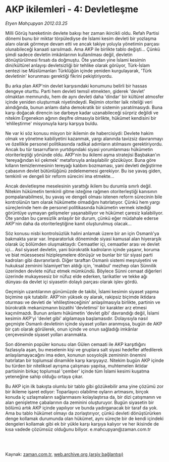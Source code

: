 # AKP ikilemleri - 4: Devletleşme

*Etyen Mahçupyan 2012.03.25*

<td class="columnist-detail">
<p>Milli Görüş hareketinin devlete bakışı her zaman ikircikli oldu. Refah Partisi dönemi bunu bir miktar törpülediyse de İslami kesim devleti bir yozlaşma alanı olarak görmeye devam etti ve ancak takiye yoluyla yönetimin parçası olunabileceği kanaati sarsılmadı. Ama AKP ile birlikte tablo değişti... Çünkü şimdi sadece devletin imkânlarının kullanılması değil, devletin dönüştürülmesi fırsatı da doğmuştu. Öte yandan yine İslami kesimin dini/kültürel anlayışı devletsizliği bir tehlike olarak görüyor, Türk-İslam sentezi ise Müslümanları Türklüğün içinde yeniden kurgulayarak, 'Türk devletinin' korunması gerektiği fikrini pekiştiriyordu.</p>
<p>
<div id="haberMetinDiv">
<p>Bu arka plan AKP'nin devlet karşısındaki konumunu belirli bir hassas dengeye oturttu. Parti hem devleti temsil etmekten, giderek 'devlet' olmaktan memnundu, hem de aynı devleti daha 'dindar' bir kültürel atmosfer içinde yeniden oluşturmak niyetindeydi. Rejimin otoriter laik niteliği veri alındığında, bunun anlamı daha demokratik bir sistemin yaratılmasıydı. Buna karşı doğacak direncin ise darbeye kadar uzanabileceği sürpriz değildi ve nitekim Ergenekon ağının deşifre olmasıyla birlikte, hükümet kendisini bir 'ehlileştirme' misyonuyla karşı karşıya buldu.
<p>Ne var ki söz konusu misyon bir ikilemin de habercisiydi: Devlete hakim olmak ve yönetme kabiliyetini kazanmak, yargı alanında tavizsiz davranmayı ve özellikle personel politikasında radikal adımların atılmasını gerektiriyordu. Ancak bu tür tasarrufların yurtdışındaki siyasi yorumlanması hükümetin otoriterleştiği yönünde oldu. AKP'nin bu ikilemi aşma stratejisi Başbakan'ın 'tereyağından kıl çekmek' metaforuyla anlaşılabilir gözüküyor. Buna göre kılların temizlenmesinin tereyağı kalıbını bozmaması, yani devleti değiştirme çabasının devlet bütünlüğünü zedelememesi gerekiyor. Bu ise yavaş giden, temkinli ve dengeli bir reform sürecini ima etmekte...
<p>Ancak devletleşme meselesinin yarattığı ikilem bu durumla sınırlı değil. Nitekim hükümetin temkinli gitme isteğine rağmen otoriterleştiği kanısının pompalanabilmesi, bu yavaş ve dengeli olması istenen reform sürecinin bile kontrolünün tam olarak hükümette olmadığını hatırlatıyor. Çünkü hem yargı süreçlerinde hem de personel politikasında hükümetin vermek istediği görüntüye uymayan gelişmeler yaşanabiliyor ve hükümet çaresiz kalabiliyor. Öte yandan bu çaresizlik anlaşılır bir durum, çünkü eğer müdahale ederse AKP'nin daha da otoriterleştiğine kanıt oluşturulmuş olacak...
<p>Söz konusu nisbi kontrolsüzlük halini anlamak üzere bir an için Osmanlı'ya bakmakta yarar var. İmparatorluk döneminde siyasi kamusal alan hiyerarşik olarak üç bölümden oluşmaktaydı: Cemaatler içi, cemaatler arası ve devlet içi... Asıl siyaset devletin, yani bürokratik kadroların içinde yaşanır, koruma ve biat müessesesi hizipleşmelere dönüşür ve bunlar bir tür siyasi parti kadroları gibi davranırlardı. Diğer taraftan Osmanlı sistemi meşruiyetini ve hukuksal zeminini İslamiyet'ten aldığı için, 'makbul' mezhep olan Sünnilik üzerinden devlete nüfuz etmek mümkündü. Böylece Sünni cemaat diğerleri üzerinde mukayesesiz bir nüfuz elde ederken, tarikatler ve tekke ağı dünyası da devlet içi siyasetin dolaylı parçası olarak işlev gördü.
<p>Geçmişin uzantılarının günümüzde de takibi, İslami kesimin siyaset yapma biçimine ışık tutabilir. AKP'nin yüksek oy alarak, rakipsiz biçimde iktidara oturması ve devleti de 'ehlileştireceğinin' anlaşılmasıyla birlikte, partinin ve bürokratik mekanizmanın bizatihi 'devletimsi' bir karakter arz etmesi kaçınılmazdı. Bunun anlamı hükümetin 'devlet gibi' davrandığı değil, İslami kesimin AKP'yi 'devlet gibi' algılamaya başlamasıdır. Dolayısıyla nasıl geçmişte Osmanlı devletinin içinde siyaset yolları aranmışsa, bugün de AKP bir çatı olarak görülerek, onun içinde ve onun sağladığı imkânlar çerçevesinde siyaset yolları aranmakta.
<p>Son dönemin popüler konusu olan Gülen cemaati ile AKP karşıtlığını fazlasıyla aşan, bu meselenin kişi ve gruplara salt siyasi hedefler atfedilerek anlaşılamayacağını ima eden, konunun sosyolojik zemininin önemini hatırlatan bir toplumsal dinamikle karşı karşıyayız. Nitekim bugün AKP içinde bu türden bir niteliksel ayrışma çalışması yapılsa, muhtemelen iktidar partisinin birkaç toplumsal 'çember' içinde tüm İslami kesimi kuşatma yeteneğine sahip olduğu ortaya çıkar.
<p>Bu AKP için ilk bakışta olumlu bir tablo gibi gözükebilir ama yine çözümü zor bir ikileme işaret ediyor: Toparlayıcı olabilme oyların artmasını, birçok konuda iç uzlaşmaların sağlanmasını kolaylaştırsa da, bir dizi çatışmanın ve alan genişletme çabalarının da zeminini oluşturuyor. Bugün siyasetin bir bölümü artık AKP içinde yapılıyor ve bunda yadırganacak bir taraf da yok. Ama bu tablo hükümet olmayı da zorlaştırıyor, çünkü devleti dönüştürürken denge kollamak durumunda olan hükümet, aynı süreçte bir de kendi içindeki dengeleri kollamak gibi ek bir yükle karşı karşıya kalıyor ve her ikisinde de kısa vadede çözümsüz olduğunu biliyor. e.mahcupyan@zaman.com.tr</p></p></p></p></p></p></p></div>
</p>


<p><br>
		 </br></p></td>

Kaynak: [zaman.com.tr](http://zaman.com.tr/yazar.do?yazino=1263688), [web.archive.org (arşiv bağlantısı)](http://web.archive.org/web/20120402070734/http://www.zaman.com.tr:80/yazar.do?yazino=1263688)
